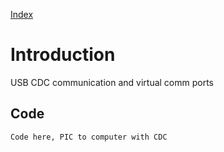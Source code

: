 [Index](Index.md)

# Introduction #

USB CDC communication and virtual comm ports


## Code ##

```
Code here, PIC to computer with CDC
```